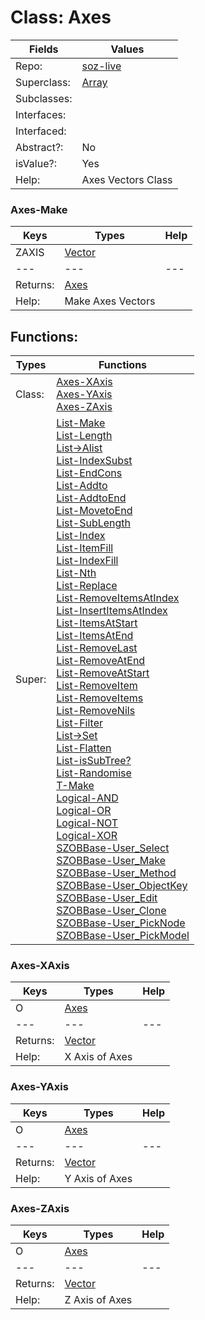 
# Class:	Axes

| Fields | Values |
| --------- | --------- |
| Repo: | [soz-live](/repos/soz-live.html) |
| Superclass: | [Array](Array.html) |
| Subclasses: |  |
| Interfaces: |  |
| Interfaced: |  |
| Abstract?: | No |
| isValue?: | Yes |
| Help: | Axes Vectors Class |

### Axes-Make

| Keys | Types | Help |
| --------- | --------- | --------- |
| ZAXIS | [Vector](Vector.html) |  |
| --- | --- | --- |
| Returns: | [Axes](Axes.html) |
| Help: | Make Axes Vectors |


## Functions:

| Types | Functions |
| --------- | --------- |
| Class: | [Axes-XAxis](#Axes-XAxis) <br> [Axes-YAxis](#Axes-YAxis) <br> [Axes-ZAxis](#Axes-ZAxis) |
| Super: | [List-Make](List.html) <br> [List-Length](List.html) <br> [List->Alist](List.html) <br> [List-IndexSubst](List.html) <br> [List-EndCons](List.html) <br> [List-Addto](List.html) <br> [List-AddtoEnd](List.html) <br> [List-MovetoEnd](List.html) <br> [List-SubLength](List.html) <br> [List-Index](List.html) <br> [List-ItemFill](List.html) <br> [List-IndexFill](List.html) <br> [List-Nth](List.html) <br> [List-Replace](List.html) <br> [List-RemoveItemsAtIndex](List.html) <br> [List-InsertItemsAtIndex](List.html) <br> [List-ItemsAtStart](List.html) <br> [List-ItemsAtEnd](List.html) <br> [List-RemoveLast](List.html) <br> [List-RemoveAtEnd](List.html) <br> [List-RemoveAtStart](List.html) <br> [List-RemoveItem](List.html) <br> [List-RemoveItems](List.html) <br> [List-RemoveNils](List.html) <br> [List-Filter](List.html) <br> [List->Set](List.html) <br> [List-Flatten](List.html) <br> [List-isSubTree?](List.html) <br> [List-Randomise](List.html) <br> [T-Make](T.html) <br> [Logical-AND](Logical.html) <br> [Logical-OR](Logical.html) <br> [Logical-NOT](Logical.html) <br> [Logical-XOR](Logical.html) <br> [SZOBBase-User_Select](SZOBBase.html) <br> [SZOBBase-User_Make](SZOBBase.html) <br> [SZOBBase-User_Method](SZOBBase.html) <br> [SZOBBase-User_ObjectKey](SZOBBase.html) <br> [SZOBBase-User_Edit](SZOBBase.html) <br> [SZOBBase-User_Clone](SZOBBase.html) <br> [SZOBBase-User_PickNode](SZOBBase.html) <br> [SZOBBase-User_PickModel](SZOBBase.html) |


### Axes-XAxis

| Keys | Types | Help |
| --------- | --------- | --------- |
| O | [Axes](Axes.html) |  |
| --- | --- | --- |
| Returns: | [Vector](Vector.html) |
| Help: | X Axis of Axes |

### Axes-YAxis

| Keys | Types | Help |
| --------- | --------- | --------- |
| O | [Axes](Axes.html) |  |
| --- | --- | --- |
| Returns: | [Vector](Vector.html) |
| Help: | Y Axis of Axes |

### Axes-ZAxis

| Keys | Types | Help |
| --------- | --------- | --------- |
| O | [Axes](Axes.html) |  |
| --- | --- | --- |
| Returns: | [Vector](Vector.html) |
| Help: | Z Axis of Axes |

